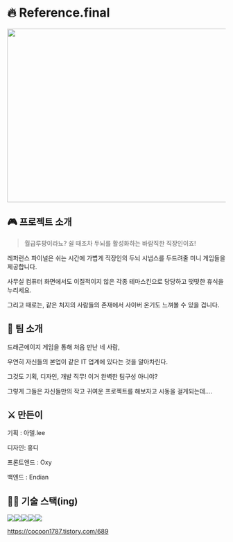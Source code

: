# 🔥 Reference.final

<img  src="https://user-images.githubusercontent.com/26314341/234208214-b5259190-efee-4691-a6ac-4397159d5478.png"  width="540"  height="400"/>

## 🎮 프로젝트 소개

> 월급루팡이라뇨? 쉴 때조차 두뇌를 활성화하는 바람직한 직장인이죠!

레퍼런스 파이널은 쉬는 시간에 가볍게 직장인의 두뇌 시냅스를 두드려줄 미니 게임들을 제공합니다.

사무실 컴퓨터 화면에서도 이질적이지 않은 각종 테마스킨으로 당당하고 떳떳한 휴식을 누리세요.

그리고 때로는, 같은 처지의 사람들의 존재에서 사이버 온기도 느껴볼 수 있을 겁니다.

## 🐲 팀 소개

드래곤에이지 게임을 통해 처음 만난 네 사람,

우연히 자신들의 본업이 같은 IT 업계에 있다는 것을 알아차린다.

그것도 기획, 디자인, 개발 직무! 이거 완벽한 팀구성 아니야?

그렇게 그들은 자신들만의 작고 귀여운 프로젝트를 해보자고 시동을 걸게되는데....

## ⚔️ 만든이

기획 : 아델.lee

디자인: 홍디

프론트엔드 : Oxy

백엔드 : Endian

## 👩‍💻 기술 스택(ing)

<img  src="https://img.shields.io/badge/html5-E34F26?style=for-the-badge&logo=html5&logoColor=white"><img  src="https://img.shields.io/badge/css-1572B6?style=for-the-badge&logo=css3&logoColor=white"><img  src="https://img.shields.io/badge/javascript-F7DF1E?style=for-the-badge&logo=javascript&logoColor=black"><img  src="https://img.shields.io/badge/vue.js-4FC08D?style=for-the-badge&logo=vue.js&logoColor=white"><img src="https://img.shields.io/badge/java-007396?style=for-the-badge&logo=java&logoColor=white"> 

https://cocoon1787.tistory.com/689
